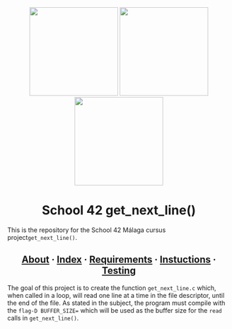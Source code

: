 <div id="header" align="center">
  <img src="https://media.giphy.com/media/GtBxbgs2vkaE59cQjI/giphy.gif" height="200"/>
  <img src="https://media.giphy.com/media/lrh6UDEWknVttpSAW9/giphy.gif" height="200"/>
  <img src="https://media.giphy.com/media/U6otCwqjnPlu6LwXkt/giphy.gif" width="200"/>
</div>


<h1 align="center">School 42 get_next_line()</h1>

This is the repository for the School 42 Málaga cursus project`get_next_line()`.

<h2 align="center">
	<a href="#about">About</a>
	<span> · </span>
	<a href="#index">Index</a>
	<span> · </span>
	<a href="#requirements">Requirements</a>
	<span> · </span>
	<a href="#instructions">Instuctions</a>
	<span> · </span>
	<a href="#testing">Testing</a>
</h2>

The goal of this project is to create the function `get_next_line.c` which, when called in a loop, will read one line at a time in the file descriptor, until the end of the file. As stated in the subject, the program must compile with the `flag-D BUFFER_SIZE=` which will be used as the buffer size for the `read` calls in `get_next_line()`.
